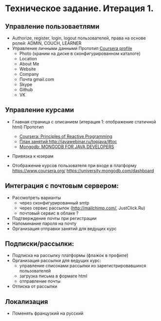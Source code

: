 Техническое задание. Итерация 1.
====================

Управление пользоваетлями
--------
-   Authorize, register, login, logout пользователей, права на основе ролей: ADMIN, COUCH, LEARNER
-   Управление личными данными 
    Прототип <a href="https://www.coursera.org/account/profile">Сoursera profile</a>
    -  Photo (храним на диске в сконфигурированном каталоге)
    -  Location
    -  About Me
    -  Website
    -  Company
    -  Почта gmail.com
    -  Skype
    -  Github
    -  VK
    
Управление курсами
--------
-  Главная страница с описанием (итерация 1: отображение статичной html)
   Прототип 
   -  <a href="https://class.coursera.org/reactive-002/lecture">Сoursera: Principles of Reactive Programming</a>
   -  <a href="http://javawebinar.ru/topjava/#toc">План занятий http://javawebinar.ru/topjava/#toc</a>
   -  <a href="https://class.coursera.org/reactive-002/lecture">Mongodb: MONGODB FOR JAVA DEVELOPERS</a>
    
-  Привязка к юзерам
-  Отображение курсов пользователя при входе в платформу 
   https://www.coursera.org/
   https://university.mongodb.com/dashboard 
    
Интеграция с почтовым сервером:
-------
-  Рассмотреть варианты
   -  через сконфигурированный smtp
   -  через сервис рассылок (http://mailchimp.com/, JustClick.Ru)
   -  почтовый сервис в облаке ? 
-  Подтверждение почты при регистрации
-  Напоминание пароля на почту
-  Организация отправки занятий для ведущих курс   

Подписки/рассылки:
-------
-  Подписка на рассылку платформы (флажок в профиле) 
-  Организация рассылки для ведущих курс: 
   -  управление списоками рассылки из зарегистрировавшихся пользователей
   -  загрузка письма в формате html
   -  отправление почты
-  Отписка от рассылки    

Локализация
-----------
-  Поменять французкий на русский